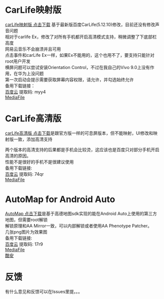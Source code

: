 # CarLife映射版
[carLife映射版 点击下载](https://github.com/puderty/pudev/releases/download/1/carlife_yingshe.apk)  基于最新版百度CarLife(5.12.10)修改，目前还没有修改声音问题<br>
相对于carlife Ex，修改了对所有手机都开启高清模式支持，稍微调整了下底部栏高度<br>
网易云音乐不会崩溃并且可用<br>
点击事件和carLife Ex一样，如果Ex不能用的，这个也用不了，要支持只能针对root用户开发<br>
横屏问题可以尝试安装Orientation Control，不过在我自己的Vivo 9.0上没有作用，在华为上没问题<br>
第一次启动会提示需要获取屏幕内容权限，请允许，并勾选始终允许<br>
备用下载链接：<br>
[百度云](https://pan.baidu.com/s/1BJJHO9DnWcnVs09xcCQZlg) 提取码: myy4<br>
[MediaFile](http://www.mediafire.com/file/y475u68u2qm9mpv/carLife_yingshe.apk)<br>

# CarLife高清版
[carLife高清版 点击下载](https://github.com/puderty/pudev/releases/download/1/carlife_gaoqing.apk)是跟官方版一样的可息屏版本，但不能映射，UI修改和映射版一致，添加高清支持

两个版本的高清支持的后果都是手机会比较烫，这应该也是百度只对部分手机开启高清的原因。<br>
性能不是很好的手机不是很建议使用<br>
备用下载链接:<br>
[百度云](https://pan.baidu.com/s/1Z84u9h6XBldm2-mFM1l2SA) 提取码: 74qr<br>
[MediaFile](http://www.mediafire.com/file/jx6ofhc8o885fqp/carLife_gaoqing.apk)

# AutoMap for Android Auto
[AutoMap 点击下载](https://github.com/puderty/pudev/releases/download/1/AutoMap.apk)是基于高德地图sdk实现的能在Android Auto上使用的第三方地图，但需要root解锁<br>
解锁原理和AA Mirror一致，可以内部解锁或者使用AA Phenotype Patcher。<br>
几张png图片为效果图<br>
备用下载链接:<br>
[百度云](https://pan.baidu.com/s/1rp_YSTQfp8kH-6mBPckzzg) 提取码: 17r9<br>
[MediaFile](https://www.mediafire.com/file/nqr4bd6upc7dy7h/AutoMap.apk/file)<br>
[酷安](https://www.coolapk.com/apk/243425)<br>

# 反馈
有什么意见和反馈可以在Issues里提。。。


